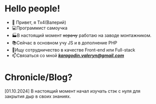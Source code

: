 # Hello people!
- 👋 Привет, я Tx4(Валерий)
- 💻Программист самоучка
- 🏭В настоящий момент ~~херачу~~ работаю на заводе монтажником.
- 📚Сейчас в основном учу JS и в дополнение PHP
- 💸Ищу сотрудничество в качестве Front-end или Full-stack
- 📫Связаться со мной ***karagodin.valeryn@gmail.com***

# Chronicle/Blog?
[01.10.2024] В настоящий момент начал изучать стэк с нуля для закрытия дыр в своих знаниях.

<!---
Вера, надежда и деньги. Только святому подвласно сохранить первые два без третьего.
"Да здравствует фикус" Джордж Оруэлл
--->
